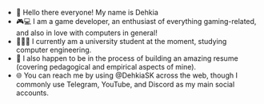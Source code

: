 - 👋 Hello there everyone! My name is Dehkia
- 🎮💻 I am a game developer, an enthusiast of everything gaming-related, and also in love with computers in general!
- 👨🏼‍🎓 I currently am a university student at the moment, studying computer engineering.
- 📃 I also happen to be in the process of building an amazing resume (covering pedagogical and empirical aspects of mine).
- 🌐 You can reach me by using @DehkiaSK across the web, though I commonly use Telegram, YouTube, and Discord as my main social accounts.

<!---
DehkiaSK/DehkiaSK is a ✨ special ✨ repository because its `README.md` (this file) appears on your GitHub profile.
You can click the Preview link to take a look at your changes.
--->
